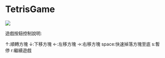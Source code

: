 # TetrisGame
![](https://db.tt/OmRQLO41)

遊戲按鈕控制說明:

↑:順轉方塊
↓:下移方塊
←:左移方塊
→:右移方塊
space:快速掉落方塊至底
s:暫停
r:繼續遊戲
